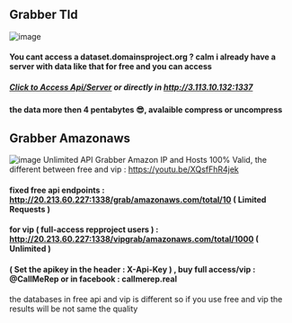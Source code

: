 ## Grabber Tld
![image](https://user-images.githubusercontent.com/113588203/219699672-a8cac62c-d796-406f-92db-bb442fe953d1.png)

#### You cant access a dataset.domainsproject.org ? calm i already have a server with data like that for free and you can access 
##### [Click to Access Api/Server](http://3.113.10.132:1337) or directly in http://3.113.10.132:1337
#### the data more then 4 pentabytes 😎, avalaible compress or uncompress 


## Grabber Amazonaws
![image](https://user-images.githubusercontent.com/113588203/219699317-a793ce27-b00a-4b88-b48c-212d2f724c9e.png)
Unlimited API Grabber Amazon IP and Hosts 100% Valid, the different between free and vip : https://youtu.be/XQsfFhR4jek
#### fixed free api endpoints : http://20.213.60.227:1338/grab/amazonaws.com/total/10 ( Limited Requests )
#### for vip ( full-access repproject users ) : http://20.213.60.227:1338/vipgrab/amazonaws.com/total/1000 ( Unlimited )
#### ( Set the apikey in the header :  X-Api-Key ) , buy full access/vip : @CallMeRep or in facebook : callmerep.real
the databases in free api and vip is different so if you use free and vip the results will be not same the quality
